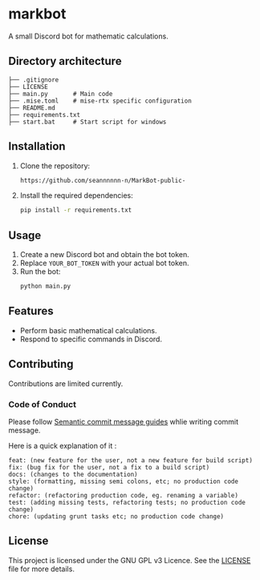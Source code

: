 # markbot

A small Discord bot for mathematic calculations.

## Directory architecture

```
├── .gitignore
├── LICENSE
├── main.py       # Main code
├── .mise.toml    # mise-rtx specific configuration
├── README.md
├── requirements.txt
├── start.bat     # Start script for windows
```

## Installation

1. Clone the repository:
   ```bash
   https://github.com/seannnnnn-n/MarkBot-public-
   ```
2. Install the required dependencies:
   ```bash
   pip install -r requirements.txt
   ```

## Usage

1. Create a new Discord bot and obtain the bot token.
2. Replace `YOUR_BOT_TOKEN` with your actual bot token.
3. Run the bot:
   ```bash
   python main.py
   ```

## Features

- Perform basic mathematical calculations.
- Respond to specific commands in Discord.

## Contributing

Contributions are limited currently.

### Code of Conduct

Please follow [Semantic commit message guides](https://gist.github.com/joshbuchea/6f47e86d2510bce28f8e7f42ae84c716) whlie writing commit message.

Here is a quick explanation of it :

```
feat: (new feature for the user, not a new feature for build script)
fix: (bug fix for the user, not a fix to a build script)
docs: (changes to the documentation)
style: (formatting, missing semi colons, etc; no production code change)
refactor: (refactoring production code, eg. renaming a variable)
test: (adding missing tests, refactoring tests; no production code change)
chore: (updating grunt tasks etc; no production code change)
```

## License

This project is licensed under the GNU GPL v3 Licence. See the [LICENSE](LICENSE) file for more details.
